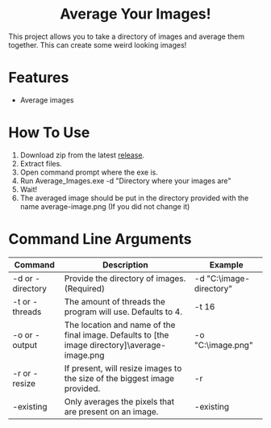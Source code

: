 <h1 align="center">Average Your Images!</h1>
This project allows you to take a directory of images and average them together. This can create some weird looking images!

# Features
- Average images

# How To Use
1. Download zip from the latest [release](https://github.com/IIIPointXIV/Average_Images/releases).
2. Extract files.
3. Open command prompt where the exe is.
4. Run Average_Images.exe -d "Directory where your images are"
5. Wait!
6. The averaged image should be put in the directory provided with the name average-image.png (If you did not change it)

# Command Line Arguments
| Command | Description | Example |
| --- | --- | --- |
| -d or -directory | Provide the directory of images. (Required) | -d "C:\image-directory" | 
| -t or -threads | The amount of threads the program will use. Defaults to 4. | -t 16 |
| -o or -output | The location and name of the final image. Defaults to [the image directory]\average-image.png | -o "C:\image.png" |
| -r or -resize | If present, will resize images to the size of the biggest image provided. | -r |
| -existing | Only averages the pixels that are present on an image. | -existing |
